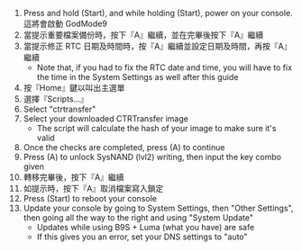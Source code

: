 1. Press and hold (Start), and while holding (Start), power on your console. 這將會啟動 GodMode9
2. 當提示重要檔案備份時，按下『A』繼續，並在完畢後按下『A』繼續
3. 當提示修正 RTC 日期及時間時，按『A』繼續並設定日期及時間，再按『A』繼續
    - Note that, if you had to fix the RTC date and time, you will have to fix the time in the System Settings as well after this guide
4. 按『Home』鍵以叫出主選單
5. 選擇『Scripts...』
6. Select "ctrtransfer"
7. Select your downloaded CTRTransfer image
    - The script will calculate the hash of your image to make sure it's valid
8. Once the checks are completed, press (A) to continue
9. Press (A) to unlock SysNAND (lvl2) writing, then input the key combo given
10. 轉移完畢後，按下『A』繼續
11. 如提示時，按下『A』取消檔案寫入鎖定
12. Press (Start) to reboot your console
13. Update your console by going to System Settings, then "Other Settings", then going all the way to the right and using "System Update"
    - Updates while using B9S + Luma (what you have) are safe
    - If this gives you an error, set your DNS settings to "auto"
